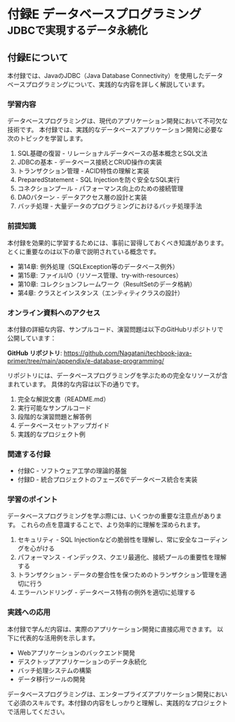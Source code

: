 # <b>付録E</b> <span>データベースプログラミング</span> <small>JDBCで実現するデータ永続化</small>

## 付録Eについて

本付録では、JavaのJDBC（Java Database Connectivity）を使用したデータベースプログラミングについて、実践的な内容を詳しく解説しています。

### 学習内容

データベースプログラミングは、現代のアプリケーション開発において不可欠な技術です。
本付録では、実践的なデータベースアプリケーション開発に必要な次のトピックを学習します。

1. SQL基礎の復習 - リレーショナルデータベースの基本概念とSQL文法
2. JDBCの基本 - データベース接続とCRUD操作の実装
3. トランザクション管理 - ACID特性の理解と実装
4. PreparedStatement - SQL Injectionを防ぐ安全なSQL実行
5. コネクションプール - パフォーマンス向上のための接続管理
6. DAOパターン - データアクセス層の設計と実装
7. バッチ処理 - 大量データのプログラミングにおけるバッチ処理手法

### 前提知識

本付録を効果的に学習するためには、事前に習得しておくべき知識があります。
とくに重要なのは以下の章で説明されている概念です。

- 第14章: 例外処理（SQLException等のデータベース例外）
- 第15章: ファイルI/O（リソース管理、try-with-resources）
- 第10章: コレクションフレームワーク（ResultSetのデータ格納）
- 第4章: クラスとインスタンス（エンティティクラスの設計）

### オンライン資料へのアクセス

本付録の詳細な内容、サンプルコード、演習問題は以下のGitHubリポジトリで公開しています：

**GitHub リポジトリ**: https://github.com/Nagatani/techbook-java-primer/tree/main/appendix/e-database-programming/

リポジトリには、データベースプログラミングを学ぶための完全なリソースが含まれています。
具体的な内容は以下の通りです。

1. 完全な解説文書（README.md）
2. 実行可能なサンプルコード
3. 段階的な演習問題と解答例
4. データベースセットアップガイド
5. 実践的なプロジェクト例

### 関連する付録

- 付録C - ソフトウェア工学の理論的基盤
- 付録D - 統合プロジェクトのフェーズ6でデータベース統合を実装

### 学習のポイント

データベースプログラミングを学ぶ際には、いくつかの重要な注意点があります。
これらの点を意識することで、より効率的に理解を深められます。

1. セキュリティ - SQL Injectionなどの脆弱性を理解し、常に安全なコーディングを心がける
2. パフォーマンス - インデックス、クエリ最適化、接続プールの重要性を理解する
3. トランザクション - データの整合性を保つためのトランザクション管理を適切に行う
4. エラーハンドリング - データベース特有の例外を適切に処理する

### 実践への応用

本付録で学んだ内容は、実際のアプリケーション開発に直接応用できます。
以下に代表的な活用例を示します。

- Webアプリケーションのバックエンド開発
- デスクトップアプリケーションのデータ永続化
- バッチ処理システムの構築
- データ移行ツールの開発

データベースプログラミングは、エンタープライズアプリケーション開発において必須のスキルです。本付録の内容をしっかりと理解し、実践的なプロジェクトで活用してください。